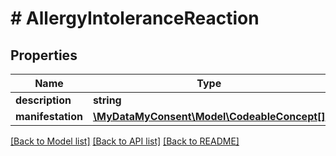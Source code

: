 # # AllergyIntoleranceReaction

## Properties

Name | Type | Description | Notes
------------ | ------------- | ------------- | -------------
**description** | **string** |  | [optional]
**manifestation** | [**\MyDataMyConsent\Model\CodeableConcept[]**](CodeableConcept.md) |  |

[[Back to Model list]](../../README.md#models) [[Back to API list]](../../README.md#endpoints) [[Back to README]](../../README.md)
